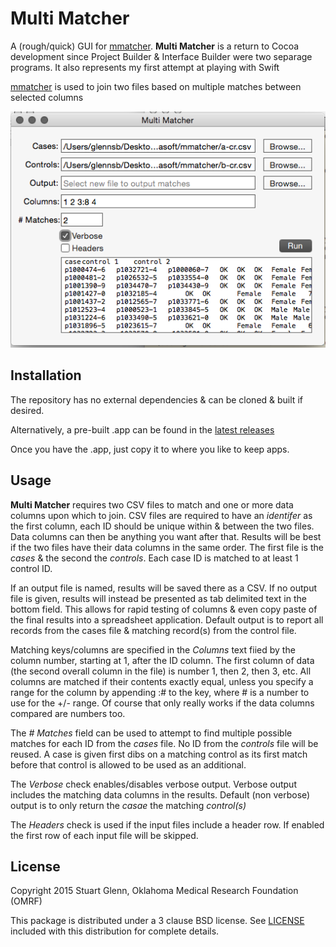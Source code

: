 # Multi Matcher

A (rough/quick) GUI for [mmatcher](https://github.com/oklasoft/mmatcher).
**Multi Matcher** is a return to Cocoa development since Project Builder
& Interface Builder were two separage programs. It also represents my first
attempt at playing with Swift

[mmatcher](https://github.com/oklasoft/mmatcher) is used to join two files
based on multiple matches between selected columns

![](screenshot.png)

## Installation

The repository has no external dependencies & can be cloned & built if desired.

Alternatively, a pre-built .app can be found in the [latest releases](releases/latest)

Once you have the .app, just copy it to where you like to keep apps.

## Usage

**Multi Matcher** requires two CSV files to match and one or more data columns upon which
to join. CSV files are required to have an *identifer* as the first column, each ID should be
unique within & between the two files. Data columns can then be anything you want after that.
Results will be best if the two files have their data columns in the same order. The first file
is the *cases* & the second the *controls*. Each case ID is matched to at least 1 control ID.

If an output file is named, results will be saved there as a CSV. If no output file is given,
results will instead be presented as tab delimited text in the bottom field. This allows for
rapid testing of columns & even copy paste of the final results into a spreadsheet application.
Default output is to report all records from the cases file & matching record(s) from the control
file.

Matching keys/columns are specified in the *Columns* text fiied by the column number, starting
at 1, after the ID column. The first column of data (the second overall column in the file) is
number 1, then 2, then 3, etc. All columns are matched if their contents exactly equal, unless
you specify a range for the column by appending :# to the key, where # is a number to use for
the +/- range. Of course that only really works if the data columns compared are numbers too.

The *# Matches* field can be used to attempt to find multiple possible matches for each ID from
the *cases* file. No ID from the *controls* file will be reused. A case is given first dibs on a
matching control as its first match before that control is allowed to be used as an additional.

The *Verbose* check enables/disables verbose output. Verbose output includes the matching data
columns in the results. Default (non verbose) output is to only return the *casae* the matching
*control(s)*

The *Headers* check is used if the input files include a header row. If enabled the first row
of each input file will be skipped.


## License

Copyright 2015 Stuart Glenn, Oklahoma Medical Research Foundation (OMRF)

This package is distributed under a 3 clause BSD license. See [LICENSE](LICENSE)
included with this distribution for complete details.
